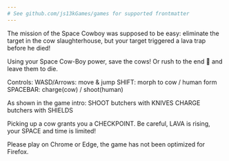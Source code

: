 ```yaml
---
# See github.com/js13kGames/games for supported frontmatter
---
```

The mission of the Space Cowboy was supposed to be easy: eliminate the target in the cow slaughterhouse, but your target triggered a lava trap before he died!

Using your Space Cow-Boy power, save the cows! Or rush to the end 🚩 and leave them to die.

Controls:
WASD/Arrows: move & jump
SHIFT: morph to cow / human form
SPACEBAR: charge(cow) / shoot(human)

As shown in the game intro:
SHOOT butchers with KNIVES
CHARGE butchers with SHIELDS

Picking up a cow grants you a CHECKPOINT. Be careful, LAVA is rising, your SPACE and time is limited!

Please play on Chrome or Edge, the game has not been optimized for Firefox.